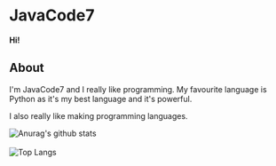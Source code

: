 # JavaCode7
**Hi!**
 
## About

I'm JavaCode7 and I really like programming. My favourite language is Python as it's my best language and it's powerful.

I also really like making programming languages.

![Anurag's github stats](https://github-readme-stats.vercel.app/api?username=JavaCode7&show_icons=true&theme=dark)
<br>
<br>
![Top Langs](https://github-readme-stats.vercel.app/api/top-langs/?username=JavaCode7&langs_count=10&theme=dark)
